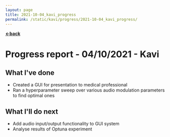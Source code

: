 ```yaml
---
layout: page
title: 2021-10-04_kavi_progress
permalink: /static/kavi/progress/2021-10-04_kavi_progress/
---
```


[**<-back**](/static/kavi/progress)  

# Progress report - 04/10/2021 - Kavi

## What I've done

- Created a GUI for presentation to medical professional
- Ran a hyperparameter sweep over various audio modulation parameters to find optimal ones

## What I'll do next

- Add audio input/output functionality to GUI system
- Analyse results of Optuna experiment